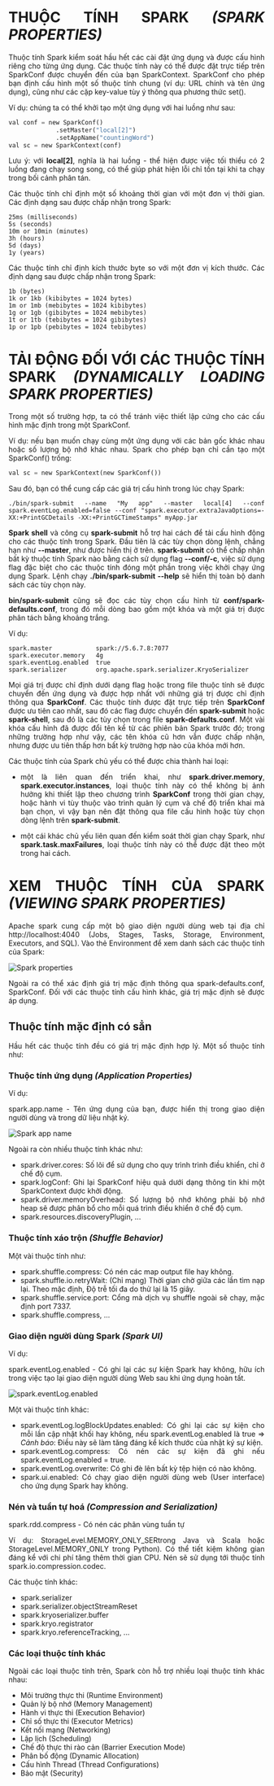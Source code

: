 <div align="justify">

# THUỘC TÍNH SPARK *(SPARK PROPERTIES)*

Thuộc tính Spark kiểm soát hầu hết các cài đặt ứng dụng và được cấu hình riêng cho từng ứng dụng. Các thuộc tính này có thể được đặt trực tiếp trên SparkConf được chuyển đến của bạn SparkContext. SparkConf cho phép bạn định cấu hình một số thuộc tính chung (ví dụ: URL chính và tên ứng dụng), cũng như các cặp key-value tùy ý thông qua phương thức set().

Ví dụ: chúng ta có thể khởi tạo một ứng dụng với hai luồng như sau:

```python
val conf = new SparkConf()
             .setMaster("local[2]")
             .setAppName("countingWord")
val sc = new SparkContext(conf)
```

Lưu ý: với **local[2]**, nghĩa là hai luồng - thể hiện được việc tối thiểu có 2 luồng đang chạy song song, có thể giúp phát hiện lỗi chỉ tồn tại khi ta chạy trong bối cảnh phân tán.

Các thuộc tính chỉ định một số khoảng thời gian với một đơn vị thời gian. Các định dạng sau được chấp nhận trong Spark:

```note
25ms (milliseconds)
5s (seconds)
10m or 10min (minutes)
3h (hours)
5d (days)
1y (years)
```

Các thuộc tính chỉ định kích thước byte so với một đơn vị kích thước. Các định dạng sau được chấp nhận trong Spark:

```note
1b (bytes)
1k or 1kb (kibibytes = 1024 bytes)
1m or 1mb (mebibytes = 1024 kibibytes)
1g or 1gb (gibibytes = 1024 mebibytes)
1t or 1tb (tebibytes = 1024 gibibytes)
1p or 1pb (pebibytes = 1024 tebibytes)
```

# TẢI ĐỘNG ĐỐI VỚI CÁC THUỘC TÍNH SPARK *(DYNAMICALLY LOADING SPARK PROPERTIES)*

Trong một số trường hợp, ta có thể tránh việc thiết lập cứng cho các cấu hình mặc định trong một SparkConf. 

Ví dụ: nếu bạn muốn chạy cùng một ứng dụng với các bản gốc khác nhau hoặc số lượng bộ nhớ khác nhau. Spark cho phép bạn chỉ cần tạo một SparkConf() trống:

```python
val sc = new SparkContext(new SparkConf())
```

Sau đó, bạn có thể cung cấp các giá trị cấu hình trong lúc chạy Spark:

```
./bin/spark-submit --name "My app" --master local[4] --conf spark.eventLog.enabled=false --conf "spark.executor.extraJavaOptions=-XX:+PrintGCDetails -XX:+PrintGCTimeStamps" myApp.jar
```

**Spark shell** và công cụ **spark-submit** hỗ trợ hai cách để tải cấu hình động cho các thuộc tính trong Spark. Đầu tiên là các tùy chọn dòng lệnh, chẳng hạn như **--master**, như được hiển thị ở trên. **spark-submit** có thể chấp nhận bất kỳ thuộc tính Spark nào bằng cách sử dụng flag **--conf/-c**, việc sử dụng flag đặc biệt cho các thuộc tính đóng một phần trong việc khởi chạy ứng dụng Spark. Lệnh chạy **./bin/spark-submit --help** sẽ hiển thị toàn bộ danh sách các tùy chọn này.

**bin/spark-submit** cũng sẽ đọc các tùy chọn cấu hình từ **conf/spark-defaults.conf**, trong đó mỗi dòng bao gồm một khóa và một giá trị được phân tách bằng khoảng trắng.

Ví dụ:

```note
spark.master            spark://5.6.7.8:7077
spark.executor.memory   4g
spark.eventLog.enabled  true
spark.serializer        org.apache.spark.serializer.KryoSerializer
```

Mọi giá trị được chỉ định dưới dạng flag hoặc trong file thuộc tính sẽ được chuyển đến ứng dụng và được hợp nhất với những giá trị được chỉ định thông qua **SparkConf**. Các thuộc tính được đặt trực tiếp trên **SparkConf** được ưu tiên cao nhất, sau đó các flag được chuyển đến **spark-submit** hoặc **spark-shell**, sau đó là các tùy chọn trong file **spark-defaults.conf**. Một vài khóa cấu hình đã được đổi tên kể từ các phiên bản Spark trước đó; trong những trường hợp như vậy, các tên khóa cũ hơn vẫn được chấp nhận, nhưng được ưu tiên thấp hơn bất kỳ trường hợp nào của khóa mới hơn.

Các thuộc tính của Spark chủ yếu có thể được chia thành hai loại:

* một là liên quan đến triển khai, như **spark.driver.memory**, **spark.executor.instances**, loại thuộc tính này có thể không bị ảnh hưởng khi thiết lập theo chương trình **SparkConf** trong thời gian chạy, hoặc hành vi tùy thuộc vào trình quản lý cụm và chế độ triển khai mà bạn chọn, vì vậy bạn nên đặt thông qua file cấu hình hoặc tùy chọn dòng lệnh trên **spark-submit**.

* một cái khác chủ yếu liên quan đến kiểm soát thời gian chạy Spark, như **spark.task.maxFailures**, loại thuộc tính này có thể được đặt theo một trong hai cách.

# XEM THUỘC TÍNH CỦA SPARK *(VIEWING SPARK PROPERTIES)*

Apache spark cung cấp một bộ giao diện người dùng web tại địa chỉ http://localhost:4040 (Jobs, Stages, Tasks, Storage, Environment, Executors, and SQL). Vào thẻ Environment để xem danh sách các thuộc tính của Spark:


![Spark properties](../Image/Spark_properties.png)

Ngoài ra có thể xác định giá trị mặc định thông qua spark-defaults.conf, SparkConf. Đối với các thuộc tính cấu hình khác, giá trị mặc định sẽ được áp dụng.

## Thuộc tính mặc định có sẳn

Hầu hết các thuộc tính đều có giá trị mặc định hợp lý. Một số thuộc tính như:

### Thuộc tính ứng dụng *(Application Properties)*

Ví dụ:

spark.app.name - Tên ứng dụng của bạn, được hiển thị trong giao diện người dùng và trong dữ liệu nhật ký.

![Spark app name](../Image/Spark_app_name.png)

Ngoài ra còn nhiều thuộc tính khác như:

* spark.driver.cores: Số lõi để sử dụng cho quy trình trình điều khiển, chỉ ở chế độ cụm.
* spark.logConf: Ghi lại SparkConf hiệu quả dưới dạng thông tin khi một SparkContext được khởi động.
* spark.driver.memoryOverhead: Số lượng bộ nhớ không phải bộ nhớ heap sẽ được phân bổ cho mỗi quá trình điều khiển ở chế độ cụm.
* spark.resources.discoveryPlugin, ...

### Thuộc tính xáo trộn *(Shuffle Behavior)*

Một vài thuộc tính như:

* spark.shuffle.compress: Có nén các map output file hay không.
* spark.shuffle.io.retryWait: (Chỉ mạng) Thời gian chờ giữa các lần tìm nạp lại. Theo mặc định, Độ trễ tối đa do thử lại là 15 giây.
* spark.shuffle.service.port: Cổng mà dịch vụ shuffle ngoài sẽ chạy, mặc định port 7337.
* spark.shuffle.compress, ...

### Giao diện người dùng Spark *(Spark UI)*

Ví dụ:

spark.eventLog.enabled - Có ghi lại các sự kiện Spark hay không, hữu ích trong việc tạo lại giao diện người dùng Web sau khi ứng dụng hoàn tất.

![spark.eventLog.enabled](../Image/Spark_eventLog_enabled.png)

Một vài thuộc tính khác:

* spark.eventLog.logBlockUpdates.enabled: Có ghi lại các sự kiện cho mỗi lần cập nhật khối hay không, nếu spark.eventLog.enabled là true => *Cảnh báo*: Điều này sẽ làm tăng đáng kể kích thước của nhật ký sự kiện.
* spark.eventLog.compress: Có nén các sự kiện đã ghi nếu spark.eventLog.enabled = true.
* spark.eventLog.overwrite: Có ghi đè lên bất kỳ tệp hiện có nào không.
* spark.ui.enabled: Có chạy giao diện người dùng web (User interface) cho ứng dụng Spark hay không.

### Nén và tuần tự hoá *(Compression and Serialization)*

spark.rdd.compress - Có nén các phân vùng tuần tự

Ví dụ:
StorageLevel.MEMORY_ONLY_SERtrong Java và Scala hoặc StorageLevel.MEMORY_ONLY trong Python). Có thể tiết kiệm không gian đáng kể với chi phí tăng thêm thời gian CPU. Nén sẽ sử dụng tới thuộc tính spark.io.compression.codec.

Các thuộc tính khác:

* spark.serializer
* spark.serializer.objectStreamReset
* spark.kryoserializer.buffer
* spark.kryo.registrator
* spark.kryo.referenceTracking, ...

### Các loại thuộc tính khác

Ngoài các loại thuộc tính trên, Spark còn hỗ trợ nhiều loại thuộc tính khác nhau:

* Môi trường thực thi (Runtime Environment)
* Quản lý bộ nhớ (Memory Management)
* Hành vi thực thi (Execution Behavior)
* Chỉ số thực thi (Executor Metrics)
* Kết nối mạng (Networking)
* Lập lịch (Scheduling)
* Chế độ thực thi rào cản (Barrier Execution Mode)
* Phân bố động (Dynamic Allocation)
* Cấu hình Thread (Thread Configurations)
* Bảo mật (Security)

</div>